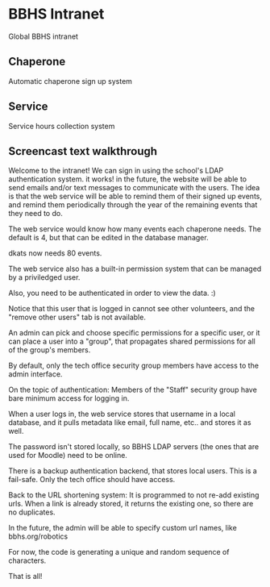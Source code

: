 BBHS Intranet
=============
Global BBHS intranet

Chaperone
---------
Automatic chaperone sign up system

Service
-------
Service hours collection system

Screencast text walkthrough
---------------------------

Welcome to the intranet!
We can sign in using the school's LDAP authentication system.
it works!
in the future, the website will be able to send emails and/or text messages to communicate with the users.
The idea is that the web service will be able to remind them of their signed up events, and remind them periodically through the year of the remaining events that they need to do.

The web service would know how many events each chaperone needs.
The default is 4, but that can be edited in the database manager.

dkats now needs 80 events.

The web service also has a built-in permission system that can be managed by a priviledged user.

Also, you need to be authenticated in order to view the data. :)

Notice that this user that is logged in cannot see other volunteers, and the "remove other users" tab is not available.

An admin can pick and choose specific permissions for a specific user, or it can place a user into a "group", that propagates shared permissions for all of the group's members.

By default, only the tech office security group members have access to the admin interface.

On the topic of authentication:
Members of the "Staff" security group have bare minimum access for logging in.

When a user logs in, the web service stores that username in a local database, and it pulls metadata like email, full name, etc.. and stores it as well.

The password isn't stored locally, so BBHS LDAP servers (the ones that are used for Moodle) need to be online.

There is a backup authentication backend, that stores local users.
This is a fail-safe. Only the tech office should have access.

Back to the URL shortening system:
It is programmed to not re-add existing urls.
When a link is already stored, it returns the existing one, so there are no duplicates.

In the future, the admin will be able to specify custom url names, like bbhs.org/robotics

For now, the code is generating a unique and random sequence of characters.

That is all!
